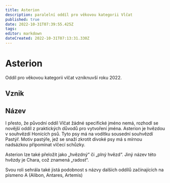 ```yaml
---
title: Asterion
description: paralelní oddíl pro věkovou kategorii Vlčat
published: true
date: 2022-10-31T07:39:55.425Z
tags: 
editor: markdown
dateCreated: 2022-10-31T07:13:31.330Z
---
```


# Asterion

Oddíl pro věkovou kategorii vlčat vzniknuvší roku 2022.

## Vznik

## Název

I přesto, že původní oddíl Vlčat žádné specifické jméno nemá, rozhodl se novější oddíl z praktických důvodů pro vytvoření jména. 
Asterion je hvězdou v souhvězdí Honících psů. Tyto psy má na vodítku sousední souhvězdí Pastýř. Motiv pastýře, jež se snaží zkrotit divoké psy má s mírnou nadsázkou přípomínat vlčecí schůzky.

Asterion lze také přeložit jako „hvězdný“ či „plný hvězd“. Jiný název této hvězdy je Chara, což znamená „radost“.

Svou roli sehrála také jistá podobnost s názvy dalších oddílů začínajících na písmeno A (Alibon, Antares, Artemis)